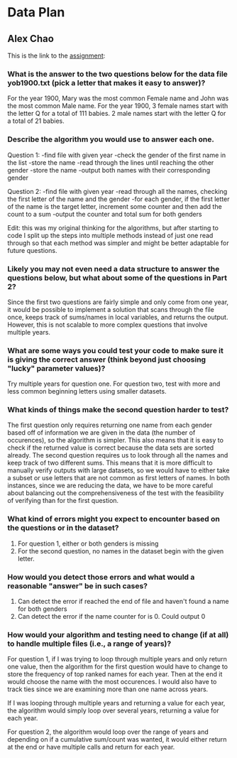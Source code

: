 # Data Plan
## Alex Chao

This is the link to the [assignment](http://www.cs.duke.edu/courses/compsci307/current/assign/01_data/):


### What is the answer to the two questions below for the data file yob1900.txt (pick a letter that makes it easy to answer)? 
For the year 1900, Mary was the most common Female name and John was the most common Male name. For the year 1900, 3 
female names start with the letter Q for a total of 111 babies. 2 male names start with the letter Q for a total of 21
babies.
### Describe the algorithm you would use to answer each one.
Question 1: 
-find file with given year
-check the gender of the first name in the list
-store the name 
-read through the lines until reaching the other gender
-store the name
-output both names with their corresponding gender 

Question 2: 
-find file with given year 
-read through all the names, checking the first letter of the name and the gender
-for each gender, if the first letter of the name is the target letter, 
increment some counter and then add the count to a sum 
-output the counter and total sum for both genders 

Edit: this was my original thinking for the algorithms, but after starting to code I split up the steps into multiple methods
instead of just one read through so that each method was simpler and might be better adaptable for future questions.
### Likely you may not even need a data structure to answer the questions below, but what about some of the questions in Part 2?
Since the first two questions are fairly simple and only come from one year, it would be possible to implement a solution
that scans through the file once, keeps track of sums/names in local variables, and returns the output. However, this is not 
scalable to more complex questions that involve multiple years.
### What are some ways you could test your code to make sure it is giving the correct answer (think beyond just choosing "lucky" parameter values)?
Try multiple years for question one. For question two, test with more and less common beginning letters using smaller 
datasets. 
### What kinds of things make the second question harder to test?
The first question only requires returning one name from each gender based off of 
information we are given in the data (the number of occurences), so the algorithm is simpler. This also means that
it is easy to check if the returned value is correct because the data sets are sorted already. The second question 
requires us to look through all the names and keep track of two different sums. This means that it is more difficult to 
manually verify outputs with large datasets, so we would have to either take a subset or use letters that are not common 
as first letters of names. In both instances, since we are reducing the data, we have to be more careful about balancing 
out the comprehensiveness of the test with the feasibility of verifying than for the first question.

### What kind of errors might you expect to encounter based on the questions or in the dataset?
1. For question 1, either or both genders is missing 
2. For the second question, no names in the dataset begin with the given letter. 
### How would you detect those errors and what would a reasonable "answer" be in such cases?
1. Can detect the error if reached the end of file and haven't found a name for both genders
2. Can detect the error if the name counter for is 0. Could output 0 
### How would your algorithm and testing need to change (if at all) to handle multiple files (i.e., a range of years)?
For question 1, if I was trying to loop through multiple years and only return one value, then the algorithm for the first 
question would have to change to store the frequency of top ranked names for each year. Then at the end it would choose
the name with the most occurences. I would also have to track ties since we are examining more than one name across years.

If I was looping through multiple years and returning a value for each year, the algorithm would simply loop over several 
years, returning a value for each year. 

For question 2, the algorithm would loop over the range of years and depending on if a cumulative sum/count was wanted, 
it would either return at the end or have multiple calls and return for each year. 
